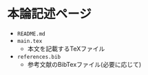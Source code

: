 # 本論記述ページ

- `README.md`
- `main.tex`
	- 本文を記載するTeXファイル
- `references.bib`
	- 参考文献のBibTexファイル(必要に応じて)
